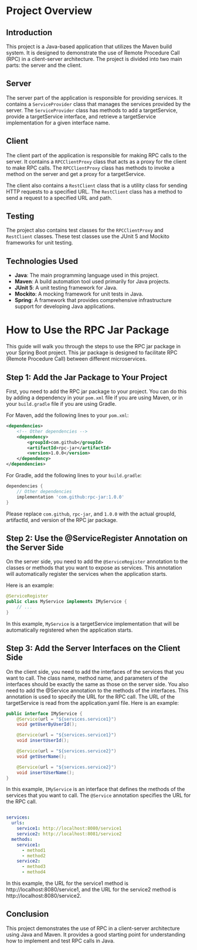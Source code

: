 # Project Overview

## Introduction

This project is a Java-based application that utilizes the Maven build system. It is designed to demonstrate the use of Remote Procedure Call (RPC) in a client-server architecture. The project is divided into two main parts: the server and the client.

## Server

The server part of the application is responsible for providing services. It contains a `ServiceProvider` class that manages the services provided by the server. The `ServiceProvider` class has methods to add a targetService, provide a targetService interface, and retrieve a targetService implementation for a given interface name.

## Client

The client part of the application is responsible for making RPC calls to the server. It contains a `RPCClientProxy` class that acts as a proxy for the client to make RPC calls. The `RPCClientProxy` class has methods to invoke a method on the server and get a proxy for a targetService.

The client also contains a `RestClient` class that is a utility class for sending HTTP requests to a specified URL. The `RestClient` class has a method to send a request to a specified URL and path.

## Testing

The project also contains test classes for the `RPCClientProxy` and `RestClient` classes. These test classes use the JUnit 5 and Mockito frameworks for unit testing.

## Technologies Used

- **Java**: The main programming language used in this project.
- **Maven**: A build automation tool used primarily for Java projects.
- **JUnit 5**: A unit testing framework for Java.
- **Mockito**: A mocking framework for unit tests in Java.
- **Spring**: A framework that provides comprehensive infrastructure support for developing Java applications.

# How to Use the RPC Jar Package

This guide will walk you through the steps to use the RPC jar package in your Spring Boot project. This jar package is designed to facilitate RPC (Remote Procedure Call) between different microservices.

## Step 1: Add the Jar Package to Your Project

First, you need to add the RPC jar package to your project. You can do this by adding a dependency in your `pom.xml` file if you are using Maven, or in your `build.gradle` file if you are using Gradle.

For Maven, add the following lines to your `pom.xml`:

```xml
<dependencies>
    <!-- Other dependencies -->
    <dependency>
        <groupId>com.github</groupId>
        <artifactId>rpc-jar</artifactId>
        <version>1.0.0</version>
    </dependency>
</dependencies>
```

For Gradle, add the following lines to your `build.gradle`:

```groovy
dependencies {
    // Other dependencies
    implementation 'com.github:rpc-jar:1.0.0'
}
```

Please replace `com.github`, `rpc-jar`, and `1.0.0` with the actual groupId, artifactId, and version of the RPC jar package.

## Step 2: Use the @ServiceRegister Annotation on the Server Side

On the server side, you need to add the `@ServiceRegister` annotation to the classes or methods that you want to expose as services. This annotation will automatically register the services when the application starts.

Here is an example:

```java
@ServiceRegister
public class MyService implements IMyService {
    // ...
}
```

In this example, `MyService` is a targetService implementation that will be automatically registered when the application starts.

## Step 3: Add the Server Interfaces on the Client Side

On the client side, you need to add the interfaces of the services that you want to call. The class name, method name, and parameters of the interfaces should be exactly the same as those on the server side.  You also need to add the @Service annotation to the methods of the interfaces. This annotation is used to specify the URL for the RPC call. The URL of the targetService is read from the application.yaml file.  Here is an example:
```java
public interface IMyService {
    @Service(url = "${services.service1}")
    void getUserByUserId();

    @Service(url = "${services.service1}")
    void insertUserId();

    @Service(url = "${services.service2}")
    void getUserName();

    @Service(url = "${services.service2}")
    void insertUserName();
}
```

In this example, `IMyService` is an interface that defines the methods of the services that you want to call. The `@Service` annotation specifies the URL for the RPC call.
```yaml

services:
  urls:
    service1: http://localhost:8080/service1
    service2: http://localhost:8081/service2
  methods:
    service1:
      - method1
      - method2
    service2:
      - method3
      - method4

```
In this example, the URL for the service1 method is http://localhost:8080/service1, and the URL for the service2 method is http://localhost:8080/service2.
## Conclusion

This project demonstrates the use of RPC in a client-server architecture using Java and Maven. It provides a good starting point for understanding how to implement and test RPC calls in Java.